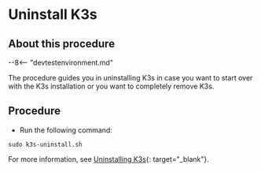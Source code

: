 # Uninstall K3s

## About this procedure

--8<-- "devtestenvironment.md"

The procedure guides you in uninstalling K3s in case you want to start over with the K3s installation or you want to completely remove K3s.

## Procedure

- Run the following command:

```
sudo k3s-uninstall.sh
```

For more information, see [Uninstalling K3s](https://docs.k3s.io/installation/uninstall){: target="_blank"}.